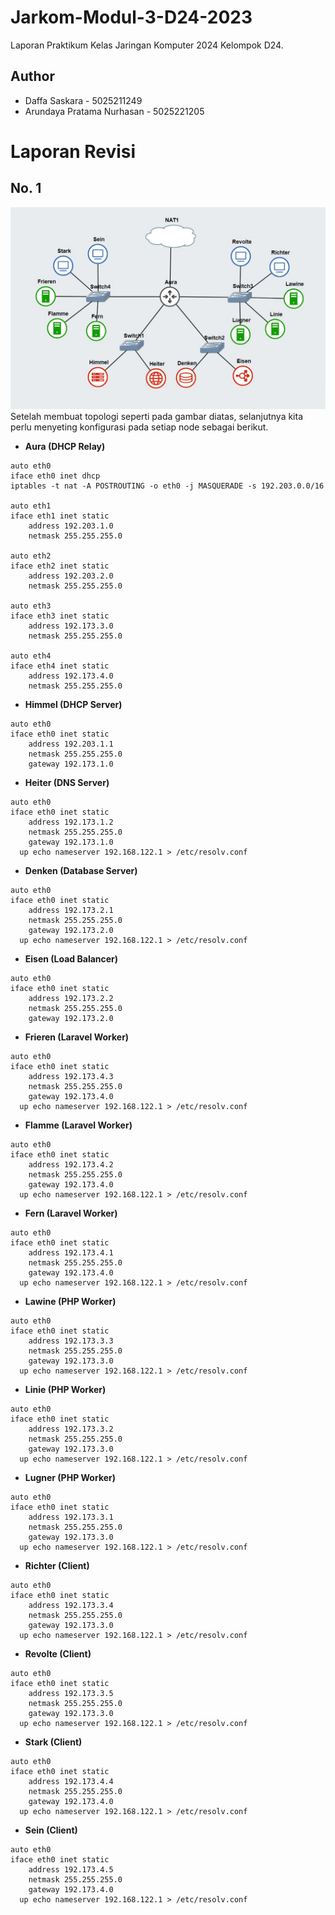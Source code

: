 # Jarkom-Modul-3-D24-2023
Laporan Praktikum Kelas Jaringan Komputer 2024
Kelompok D24.

## Author
<ul>
  <li>Daffa Saskara - 5025211249</li>
  <li>Arundaya Pratama Nurhasan - 5025221205</li>
</ul>

# Laporan Revisi
## No. 1
<img src="assets/konfig.jpg" alt="">
Setelah membuat topologi seperti pada gambar diatas, selanjutnya kita perlu menyeting konfigurasi pada setiap node sebagai berikut.

- **Aura (DHCP Relay)**
```
auto eth0
iface eth0 inet dhcp
iptables -t nat -A POSTROUTING -o eth0 -j MASQUERADE -s 192.203.0.0/16

auto eth1
iface eth1 inet static
	address 192.203.1.0
	netmask 255.255.255.0

auto eth2
iface eth2 inet static
	address 192.203.2.0
	netmask 255.255.255.0

auto eth3
iface eth3 inet static
	address 192.173.3.0
	netmask 255.255.255.0

auto eth4
iface eth4 inet static
	address 192.173.4.0
	netmask 255.255.255.0

```
- **Himmel (DHCP Server)**
```
auto eth0
iface eth0 inet static
	address 192.203.1.1
	netmask 255.255.255.0
	gateway 192.173.1.0

```
- **Heiter (DNS Server)**
```
auto eth0
iface eth0 inet static
	address 192.173.1.2
	netmask 255.255.255.0
	gateway 192.173.1.0
  up echo nameserver 192.168.122.1 > /etc/resolv.conf
```
- **Denken (Database Server)**
```
auto eth0
iface eth0 inet static
	address 192.173.2.1
	netmask 255.255.255.0
	gateway 192.173.2.0
  up echo nameserver 192.168.122.1 > /etc/resolv.conf
```
- **Eisen (Load Balancer)**
```
auto eth0
iface eth0 inet static
	address 192.173.2.2
	netmask 255.255.255.0
	gateway 192.173.2.0
```
- **Frieren (Laravel Worker)**
```
auto eth0
iface eth0 inet static
	address 192.173.4.3
	netmask 255.255.255.0
	gateway 192.173.4.0
  up echo nameserver 192.168.122.1 > /etc/resolv.conf
```
- **Flamme (Laravel Worker)**
```
auto eth0
iface eth0 inet static
	address 192.173.4.2
	netmask 255.255.255.0
	gateway 192.173.4.0
  up echo nameserver 192.168.122.1 > /etc/resolv.conf
```
- **Fern (Laravel Worker)**
```
auto eth0
iface eth0 inet static
	address 192.173.4.1
	netmask 255.255.255.0
	gateway 192.173.4.0
  up echo nameserver 192.168.122.1 > /etc/resolv.conf
```
- **Lawine (PHP Worker)**
```
auto eth0
iface eth0 inet static
	address 192.173.3.3
	netmask 255.255.255.0
	gateway 192.173.3.0
  up echo nameserver 192.168.122.1 > /etc/resolv.conf
```
- **Linie (PHP Worker)**
```
auto eth0
iface eth0 inet static
	address 192.173.3.2
	netmask 255.255.255.0
	gateway 192.173.3.0
  up echo nameserver 192.168.122.1 > /etc/resolv.conf
```
- **Lugner (PHP Worker)**
```
auto eth0
iface eth0 inet static
	address 192.173.3.1
	netmask 255.255.255.0
	gateway 192.173.3.0
  up echo nameserver 192.168.122.1 > /etc/resolv.conf
```
- **Richter (Client)**
```
auto eth0
iface eth0 inet static
	address 192.173.3.4
	netmask 255.255.255.0
	gateway 192.173.3.0
  up echo nameserver 192.168.122.1 > /etc/resolv.conf
```
- **Revolte (Client)**
```
auto eth0
iface eth0 inet static
	address 192.173.3.5
	netmask 255.255.255.0
	gateway 192.173.3.0
  up echo nameserver 192.168.122.1 > /etc/resolv.conf
```
- **Stark (Client)**
```
auto eth0
iface eth0 inet static
	address 192.173.4.4
	netmask 255.255.255.0
	gateway 192.173.4.0
  up echo nameserver 192.168.122.1 > /etc/resolv.conf
```
- **Sein (Client)**
```
auto eth0
iface eth0 inet static
	address 192.173.4.5
	netmask 255.255.255.0
	gateway 192.173.4.0
  up echo nameserver 192.168.122.1 > /etc/resolv.conf
```
